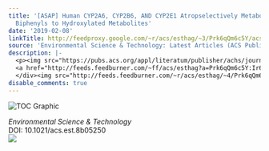```yaml
---
title: '[ASAP] Human CYP2A6, CYP2B6, AND CYP2E1 Atropselectively Metabolize Polychlorinated
  Biphenyls to Hydroxylated Metabolites'
date: '2019-02-08'
linkTitle: http://feedproxy.google.com/~r/acs/esthag/~3/Prk6qQm6c5Y/acs.est.8b05250
source: 'Environmental Science & Technology: Latest Articles (ACS Publications)'
description: |-
  <p><img src="https://pubs.acs.org/appl/literatum/publisher/achs/journals/content/esthag/0/esthag.ahead-of-print/acs.est.8b05250/20190208/images/medium/es-2018-052502_0006.gif" alt="TOC Graphic"/></p><div><cite>Environmental Science & Technology</cite></div><div>DOI: 10.1021/acs.est.8b05250</div><div class="feedflare">
  <a href="http://feeds.feedburner.com/~ff/acs/esthag?a=Prk6qQm6c5Y:Ir6KKz0QuGw:yIl2AUoC8zA"><img src="http://feeds.feedburner.com/~ff/acs/esthag?d=yIl2AUoC8zA" border="0"></img></a>
  </div><img src="http://feeds.feedburner.com/~r/acs/esthag/~4/Prk6qQm6c5Y" height="1" width="1" ...
disable_comments: true
---
```

<p><img src="https://pubs.acs.org/appl/literatum/publisher/achs/journals/content/esthag/0/esthag.ahead-of-print/acs.est.8b05250/20190208/images/medium/es-2018-052502_0006.gif" alt="TOC Graphic"/></p><div><cite>Environmental Science & Technology</cite></div><div>DOI: 10.1021/acs.est.8b05250</div><div class="feedflare">
<a href="http://feeds.feedburner.com/~ff/acs/esthag?a=Prk6qQm6c5Y:Ir6KKz0QuGw:yIl2AUoC8zA"><img src="http://feeds.feedburner.com/~ff/acs/esthag?d=yIl2AUoC8zA" border="0"></img></a>
</div><img src="http://feeds.feedburner.com/~r/acs/esthag/~4/Prk6qQm6c5Y" height="1" width="1" ...